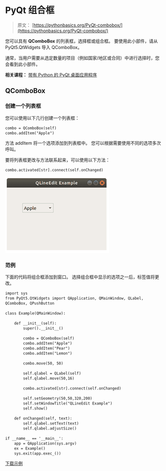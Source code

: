 # PyQt 组合框

> 原文： [https://pythonbasics.org/PyQt-combobox/](https://pythonbasics.org/PyQt-combobox/)

您可以具有 **QComboBox** 的列表框，选择框或组合框。 要使用此小部件，请从 PyQt5.QtWidgets 导入 QComboBox。

通常，当用户需要从选定数量的项目（例如国家/地区或合同）中进行选择时，您会看到此小部件。

**相关课程：**
[带有 Python 的 PyQt 桌面应用程序](https://gum.co/pysqtsamples)

## QComboBox

### 创建一个列表框

您可以使用以下几行创建一个列表框：

```
combo = QComboBox(self)
combo.addItem("Apple")

```

方法 addItem 将一个选项添加到列表框中。 您可以根据需要使用不同的选项多次呼叫。

要将列表框更改与方法联系起来，可以使用以下方法：

```
combo.activated[str].connect(self.onChanged)      

```

![pyqt combobox](img/9f48d29be5f240c66f4b4c975d71ebf8.jpg)

### 范例

下面的代码将组合框添加到窗口。 选择组合框中显示的选项之一后，标签值将更改。

```
import sys
from PyQt5.QtWidgets import QApplication, QMainWindow, QLabel, QComboBox, QPushButton

class Example(QMainWindow):

    def __init__(self):
        super().__init__()

        combo = QComboBox(self)
        combo.addItem("Apple")
        combo.addItem("Pear")
        combo.addItem("Lemon")

        combo.move(50, 50)

        self.qlabel = QLabel(self)
        self.qlabel.move(50,16)

        combo.activated[str].connect(self.onChanged)      

        self.setGeometry(50,50,320,200)
        self.setWindowTitle("QLineEdit Example")
        self.show()

    def onChanged(self, text):
        self.qlabel.setText(text)
        self.qlabel.adjustSize()

if __name__ == '__main__':
    app = QApplication(sys.argv)
    ex = Example()
    sys.exit(app.exec_())

```

[下载示例](https://gum.co/pysqtsamples)